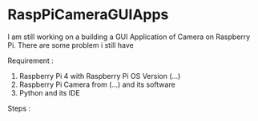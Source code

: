 # RaspPiCameraGUIApps
I am still working on a building a GUI Application of Camera on Raspberry Pi. There are some problem i still have

Requirement :
1. Raspberry Pi 4 with Raspberry Pi OS Version (...)
2. Raspberry Pi Camera from (...) and its software
3. Python and its IDE

Steps :
